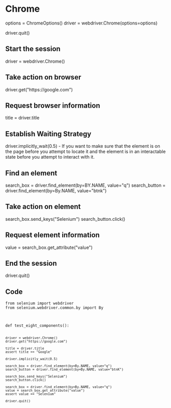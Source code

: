 
<h1>Chrome</h1>
  options = ChromeOptions()
  driver = webdriver.Chrome(options=options)
  
  driver.quit()
  

<h2>Start the session</h2>
 driver = webdriver.Chrome()
 
<h2>Take action on browser</h2>
 driver.get("https://google.com")
  
<h2>Request browser information</h2>
 title = driver.title
 
<h2>Establish Waiting Strategy</h2>
 driver.implicitly_wait(0.5)
 - If you want to make sure that the element is on the page before you attempt to locate it and the element is in an interactable state before you attempt to interact with it.

<h2>Find an element</h2>
search_box = driver.find_element(by=BY.NAME, value="q")
search_button = driver.find_element(by=By.NAME, value="btnk")

<h2>Take action on element</h2>
search_box.send_keys("Selenium")
search_button.click()

<h2>Request element information</h2>
value = search_box.get_attribute("value")

<h2>End the session</h2>
driver.quit()





<h2>Code</h2>
<pre><code>from selenium import webdriver
from selenium.webdriver.common.by import By
<br><br>
def test_eight_components():

    driver = webdriver.Chrome()
    driver.get("https://google.com")

    title = driver.title
    assert title == "Google"

    driver.implicitly_wait(0.5)

    search_box = driver.find_element(by=By.NAME, value="q")
    search_button = driver.find_element(by=By.NAME, value="btnK")

    search_box.send_keys("Selenium")
    search_button.click()

    search_box = driver.find_element(by=By.NAME, value="q")
    value = search_box.get_attribute("value")
    assert value == "Selenium"

    driver.quit()
</code>
</pre>


